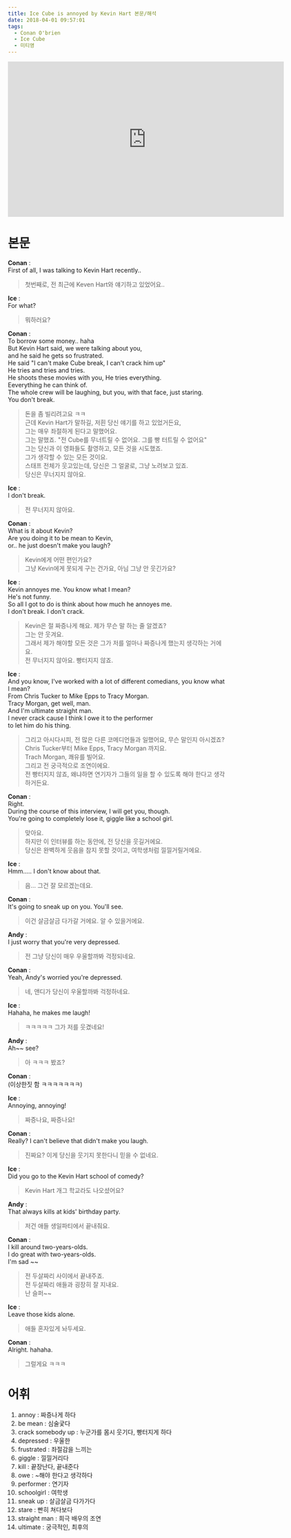 ```yaml
---
title: Ice Cube is annoyed by Kevin Hart 본문/해석
date: 2018-04-01 09:57:01
tags:
  - Conan O'brien
  - Ice Cube
  - 미티영
---
```


<iframe width="640" height="360" src="https://www.youtube.com/embed/9huSsQ1kD1g" frameborder="0" allow="autoplay; encrypted-media" allowfullscreen></iframe>

# 본문
**Conan** :  
First of all, I was talking to Kevin Hart recently..   
> 첫번째로, 전 최근에 Keven Hart와 얘기하고 있었어요..  

**Ice** :  
For what?  
> 뭐하러요?  

**Conan** :  
To borrow some money.. haha  
But Kevin Hart said, we were talking about you,  
and he said he gets so frustrated.  
He said "I can't make Cube break, I can't crack him up"  
He tries and tries and tries.  
He shoots these movies with you, He tries everything.  
Eeverything he can think of.  
The whole crew will be laughing, but you, with that face, just staring.  
You don't break.  
> 돈을 좀 빌리려고요 ㅋㅋ  
근데 Kevin Hart가 말하길, 저흰 당신 얘기를 하고 있었거든요,  
그는 매우 좌절하게 된다고 말했어요.  
그는 말했죠. "전 Cube를 무너트릴 수 없어요. 그를 빵 터트릴 수 없어요"  
그는 당신과 이 영화들도 촬영하고, 모든 것을 시도했죠.  
그가 생각할 수 있는 모든 것이요.  
스태프 전체가 웃고있는데, 당신은 그 얼굴로, 그냥 노려보고 있죠.  
당신은 무너지지 않아요.  

**Ice** :  
I don't break.  
> 전 무너지지 않아요.  

**Conan** :  
What is it about Kevin?  
Are you doing it to be mean to Kevin,  
or.. he just doesn't make you laugh?  
> Kevin에게 어떤 편인가요?  
그냥 Kevin에게 못되게 구는 건가요, 아님 그냥 안 웃긴가요?  

**Ice** :  
Kevin annoyes me. You know what I mean?  
He's not funny.  
So all I got to do is think about how much he annoyes me.  
I don't break. I don't crack.  
> Kevin은 절 짜증나게 해요. 제가 무슨 말 하는 줄 알겠죠?  
그는 안 웃겨요.  
그래서 제가 해야할 모든 것은 그가 저를 얼마나 짜증나게 했는지 생각하는 거에요.  
전 무너지지 않아요. 빵터지지 않죠.  

**Ice** :  
And you know, I've worked with a lot of different comedians, you know what I mean?  
From Chris Tucker to Mike Epps to Tracy Morgan.  
Tracy Morgan, get well, man.  
And I'm ultimate straight man.  
I never crack cause I think I owe it to the performer  
to let him do his thing.  
> 그리고 아시다시피, 전 많은 다른 코메디언들과 일했어요, 무슨 말인지 아시겠죠?  
Chris Tucker부터 Mike Epps, Tracy Morgan 까지요.  
Trach Morgan, 쾌유를 빌어요.  
그리고 전 궁극적으로 조연이에요.  
전 빵터지지 않죠, 왜냐하면 연기자가 그들의 일을 할 수 있도록 해야 한다고 생각하거든요.  

**Conan** :  
Right.  
During the course of this interview, I will get you, though.  
You're going to completely lose it, giggle like a school girl.  
> 맞아요.  
하지만 이 인터뷰를 하는 동안에, 전 당신을 웃길거에요.  
당신은 완벽하게 웃음을 참지 못할 것이고, 여학생처럼 낄낄거릴거에요.  

**Ice** :  
Hmm..... I don't know about that.  
> 음... 그건 잘 모르겠는데요.  

**Conan** :  
It's going to sneak up on you. You'll see.  
> 이건 살금살금 다가갈 거에요. 알 수 있을거에요.  

**Andy** :  
I just worry that you're very depressed.  
> 전 그냥 당신이 매우 우울할까봐 걱정되네요.  

**Conan** :  
Yeah, Andy's worried you're depressed.  
> 네, 앤디가 당신이 우울할까봐 걱정하네요.  

**Ice** :  
Hahaha, he makes me laugh!  
> ㅋㅋㅋㅋㅋ 그가 저를 웃겼네요!   

**Andy** :  
Ah~~ see?  
> 아 ㅋㅋㅋ 봤죠?  

**Conan** :  
(이상한짓 함 ㅋㅋㅋㅋㅋㅋㅋ)  

**Ice** :  
Annoying, annoying!  
> 짜증나요, 짜증나요!  

**Conan** :  
Really? I can't believe that didn't make you laugh.  
> 진짜요? 이게 당신을 웃기지 못한다니 믿을 수 없네요.  

**Ice** :  
Did you go to the Kevin Hart school of comedy?  
> Kevin Hart 개그 학교라도 나오셨어요?  

**Andy** :  
That always kills at kids' birthday party.  
> 저건 애들 생일파티에서 끝내줘요.  

**Conan** :  
I kill around two-years-olds.  
I do great with two-years-olds.  
I'm sad ~~  
> 전 두살짜리 사이에서 끝내주죠.  
전 두살짜리 애들과 굉장히 잘 지내요.  
난 슬퍼~~  

**Ice** :  
Leave those kids alone.  
> 애들 혼자있게 놔두세요.  

**Conan** :  
Alright. hahaha.  
> 그럴게요 ㅋㅋㅋ

# 어휘
1. annoy : 짜증나게 하다
1. be mean : 심술궃다
1. crack somebody up : 누군가를 몸시 웃기다, 빵터지게 하다
1. depressed : 우울한
1. frustrated : 좌절감을 느끼는
1. giggle : 낄낄거리다
1. kill : 끝장난다, 끝내준다
1. owe : ~해야 한다고 생각하다  
1. performer : 연기자
1. schoolgirl : 여학생
1. sneak up : 살금살금 다가가다
1. stare : 빤히 쳐다보다
1. straight man : 희극 배우의 조연
1. ultimate : 궁극적인, 최후의

<!-- more -->
